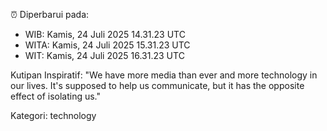 ⏰ Diperbarui pada:
- WIB: Kamis, 24 Juli 2025 14.31.23 UTC
- WITA: Kamis, 24 Juli 2025 15.31.23 UTC
- WIT: Kamis, 24 Juli 2025 16.31.23 UTC

Kutipan Inspiratif:
"We have more media than ever and more technology in our lives. It's supposed to help us communicate, but it has the opposite effect of isolating us."


Kategori: technology

